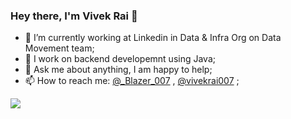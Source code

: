 ### Hey there, I'm Vivek Rai 👋

<!--
**Blazer-007/Blazer-007** is a ✨ _special_ ✨ repository because its `README.md` (this file) appears on your GitHub profile.

Here are some ideas to get you started:
-->
- 🔭 I’m currently working at Linkedin in Data & Infra Org on Data Movement team;
- 🌱 I work on backend developemnt using Java;
- 💬 Ask me about anything, I am happy to help;
- 📫 How to reach me: <a href="https://twitter.com/_Blazer_007">@_Blazer_007</a> , <a href="https://www.linkedin.com/in/vivekrai007/">@vivekrai007</a> ;
<img src="https://github-readme-stats.vercel.app/api?username=Blazer-007&&show_icons=true&title_color=ffffff&icon_color=bb2acf&text_color=daf7dc&bg_color=151515">
<!--
- 👯 I’m looking to collaborate on ...
- 🤔 I’m looking for help with ...
- 😄 Pronouns: ...
- ⚡ Fun fact: ...
-->
